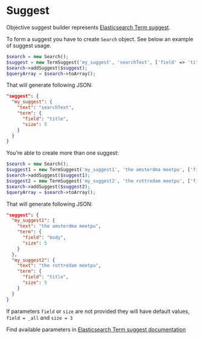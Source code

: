 # Suggest

Objective suggest builder represents [Elasticsearch Term suggest][1].

To form a suggest you have to create `Search` object. See below an example of suggest usage.

```php
$search = new Search();
$suggest = new TermSuggest('my_suggest', 'searchText', ['field' => 'title', 'size' => 5]);
$search->addSuggest($suggest);
$queryArray = $search->toArray();
```

That will generate following JSON:

```JSON
"suggest": {
  "my_suggest": {
    "text": "searchText",
    "term": {
      "field": "title",
      "size": 5
    }
  }
}
```

You're able to create more than one suggest:

```php
$search = new Search();
$suggest1 = new TermSuggest('my_suggest1', 'the amsterdma meetpu', ['field' => 'body', 'size' => 5]);
$search->addSuggest($suggest1);
$suggest2 = new TermSuggest('my_suggest2', 'the rottredam meetpu', ['field' => 'title', 'size' => 5]);
$search->addSuggest($suggest2);
$queryArray = $search->toArray();
```

That will generate following JSON:

```JSON
"suggest": {
  "my_suggest1": {
    "text": "the amsterdma meetpu",
    "term": {
      "field": "body",
      "size": 5
    }
  },
  "my_suggest2": {
    "text": "the rottredam meetpu",
    "term": {
      "field": "title",
      "size": 5
    }
  }
}
```

If parameters `field` or `size` are not provided they will have default values, `field = _all` and `size = 3`

Find available parameters in [Elasticsearch Term suggest documentation][1]

[1]: https://www.elastic.co/guide/en/elasticsearch/reference/current/search-suggesters-term.html